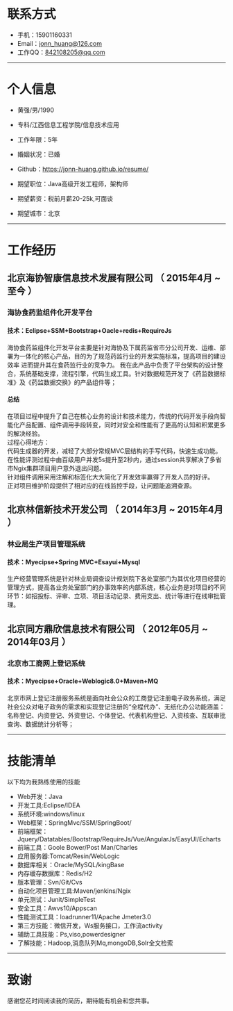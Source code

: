 


# 联系方式

- 手机：15901160331
- Email：jonn_huang@126.com 
- 工作QQ：842108205@qq.com

---

# 个人信息

 - 黄强/男/1990 
 - 专科/江西信息工程学院/信息技术应用 
 - 工作年限：5年
 - 婚姻状况：已婚
 - Github：https://jonn-huang.github.io/resume/

 - 期望职位：Java高级开发工程师，架构师
 - 期望薪资：税前月薪20-25k,可面谈
 - 期望城市：北京

---

# 工作经历

## 北京海协智康信息技术发展有限公司 （ 2015年4月 ~ 至今 ）

### 海协食药监组件化开发平台 
#### 技术：Eclipse+SSM+Bootstrap+Oacle+redis+RequireJs
海协食药监组件化开发平台主要是针对海协及下属药监省市分公司开发、运维、部署为一体化的核心产品，目的为了规范药监行业的开发实施标准，提高项目的建设效率
进而提升其在食药监行业的竞争力。
我在此产品中负责了平台架构的设计整合，系统基础支撑，流程引擎，代码生成工具。针对数据规范开发了《药监数据标准》及《药监数据交换》的产品组件等；
#### 总结
在项目过程中提升了自己在核心业务的设计和技术能力，传统的代码开发手段向智能化产品配置、组件调用手段转变，同时对安全和性能有了更高的认知和积累更多的解决经验。<br>
过程心得地方：<br>
代码生成器的开发，减轻了大部分常规MVC层结构的手写代码，快速生成功能。
在性能评测过程中由百级用户并发5s提升至2秒内，通过session共享解决了多省市Ngix集群项目用户意外退出问题。<br>
针对组件调用采用注解和标签化大大简化了开发效率赢得了开发人员的好评。<br>
正对项目维护阶段提供了相对应的在线监控手段，让问题能追溯查源。<br>

 
## 北京林信新技术开发公司 （ 2014年3月 ~ 2015年4月 ）

### 林业局生产项目管理系统 
#### 技术：Myecipse+Spring MVC+Esayui+Mysql
生产经营管理系统是针对林业局调查设计规划院下各处室部门为其优化项目经营的管理方式，提高各业务处室部门的办事效率的内部系统，核心业务是对项目的不同环节：如招投标、评审、立项、项目活动记录、费用支出、统计等进行在线审批管理。


## 北京同方鼎欣信息技术有限公司 （ 2012年05月 ~ 2014年03月 ）

### 北京市工商网上登记系统
#### 技术：Myecipse+Oracle+Weblogic8.0+Maven+MQ
北京市网上登记注册服务系统是面向社会公众的工商登记注册电子政务系统，满足社会公众对电子政务的需求和实现登记注册的“全程代办”、无纸化办公功能涵盖：名称登记、内资登记、外资登记、个体登记、代表机构登记、入资核查、互联审批查询、数据统计分析等；

---

# 技能清单

以下均为我熟练使用的技能

- Web开发：Java
- 开发工具:Eclipse/IDEA
- 系统环境:windows/linux
- Web框架：SpringMvc/SSM/SpringBoot/
- 前端框架：Jquery/Datatables/Bootstrap/RequireJs/Vue/AngularJs/EasyUI/Echarts
- 前端工具：Goole Bower/Post Man/Charles
- 应用服务器:Tomcat/Resin/WebLogic
- 数据库相关：Oracle/MySQL/kingBase
- 内存缓存数据库：Redis/H2
- 版本管理：Svn/Git/Cvs
- 自动化项目管理工具:Maven/jenkins/Ngix
- 单元测试：Junit/SimpleTest
- 安全工具：Awvs10/Appscan
- 性能测试工具：loadrunner11/Apache Jmeter3.0
- 第三方技能：微信开发，Ws服务接口，工作流activity
- 辅助工具技能：Ps,viso,powerdesigner
- 了解技能：Hadoop,消息队列Mq,mongoDB,Solr全文检索


---

# 致谢
感谢您花时间阅读我的简历，期待能有机会和您共事。
